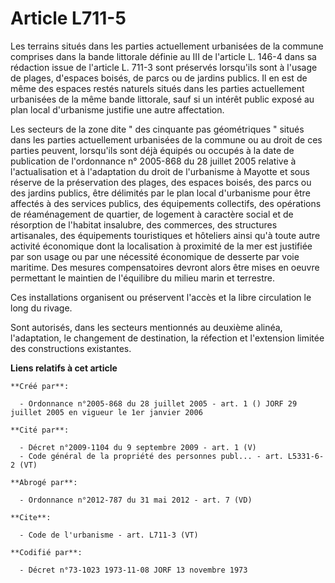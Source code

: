 # Article L711-5

Les terrains situés dans les parties actuellement urbanisées de la commune comprises dans la bande littorale définie au III
de l'article L. 146-4 dans sa rédaction issue de l'article L. 711-3 sont préservés lorsqu'ils sont à l'usage de plages,
d'espaces boisés, de parcs ou de jardins publics. Il en est de même des espaces restés naturels situés dans les parties
actuellement urbanisées de la même bande littorale, sauf si un intérêt public exposé au plan local d'urbanisme justifie une
autre affectation. 

Les secteurs de la zone dite " des cinquante pas géométriques " situés dans les parties actuellement urbanisées de la commune
ou au droit de ces parties peuvent, lorsqu'ils sont déjà équipés ou occupés à la date de publication de l'ordonnance n°
2005-868 du 28 juillet 2005 relative à l'actualisation et à l'adaptation du droit de l'urbanisme à Mayotte et sous réserve de
la préservation des plages, des espaces boisés, des parcs ou des jardins publics, être délimités par le plan local
d'urbanisme pour être affectés à des services publics, des équipements collectifs, des opérations de réaménagement de
quartier, de logement à caractère social et de résorption de l'habitat insalubre, des commerces, des structures artisanales,
des équipements touristiques et hôteliers ainsi qu'à toute autre activité économique dont la localisation à proximité de la
mer est justifiée par son usage ou par une nécessité économique de desserte par voie maritime. Des mesures compensatoires
devront alors être mises en oeuvre permettant le maintien de l'équilibre du milieu marin et terrestre. 

Ces installations organisent ou préservent l'accès et la libre circulation le long du rivage. 

Sont autorisés, dans les secteurs mentionnés au deuxième alinéa, l'adaptation, le changement de destination, la réfection et
l'extension limitée des constructions existantes.

**Liens relatifs à cet article**

	**Créé par**:

	  - Ordonnance n°2005-868 du 28 juillet 2005 - art. 1 () JORF 29 juillet 2005 en vigueur le 1er janvier 2006

	**Cité par**:

	  - Décret n°2009-1104 du 9 septembre 2009 - art. 1 (V)
	  - Code général de la propriété des personnes publ... - art. L5331-6-2 (VT)

	**Abrogé par**:

	  - Ordonnance n°2012-787 du 31 mai 2012 - art. 7 (VD)

	**Cite**:

	  - Code de l'urbanisme - art. L711-3 (VT)

	**Codifié par**:

	  - Décret n°73-1023 1973-11-08 JORF 13 novembre 1973
